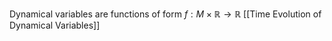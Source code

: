 Dynamical variables are functions of form $f:M\times \mathbb{R}\to \mathbb{R}$
[[Time Evolution of Dynamical Variables]]